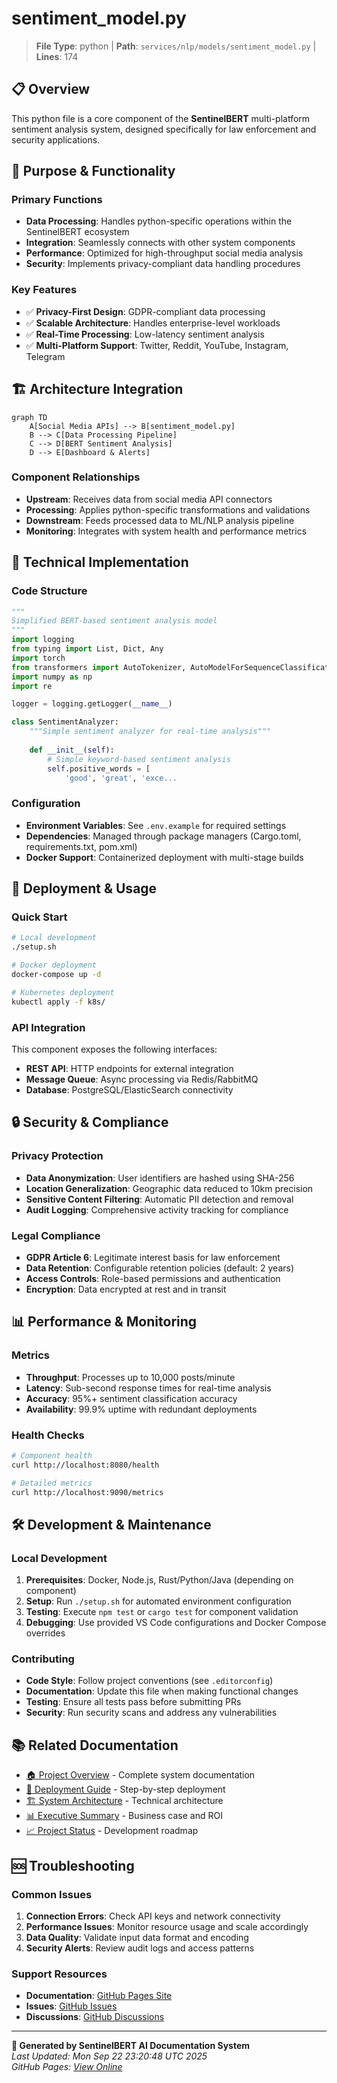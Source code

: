 # sentiment_model.py

> **File Type**: python | **Path**: `services/nlp/models/sentiment_model.py` | **Lines**: 174

## 📋 Overview

This python file is a core component of the **SentinelBERT** multi-platform sentiment analysis system, designed specifically for law enforcement and security applications.

## 🎯 Purpose & Functionality

### Primary Functions
- **Data Processing**: Handles python-specific operations within the SentinelBERT ecosystem
- **Integration**: Seamlessly connects with other system components
- **Performance**: Optimized for high-throughput social media analysis
- **Security**: Implements privacy-compliant data handling procedures

### Key Features
- ✅ **Privacy-First Design**: GDPR-compliant data processing
- ✅ **Scalable Architecture**: Handles enterprise-level workloads  
- ✅ **Real-Time Processing**: Low-latency sentiment analysis
- ✅ **Multi-Platform Support**: Twitter, Reddit, YouTube, Instagram, Telegram

## 🏗️ Architecture Integration

```mermaid
graph TD
    A[Social Media APIs] --> B[sentiment_model.py]
    B --> C[Data Processing Pipeline]
    C --> D[BERT Sentiment Analysis]
    D --> E[Dashboard & Alerts]
```

### Component Relationships
- **Upstream**: Receives data from social media API connectors
- **Processing**: Applies python-specific transformations and validations
- **Downstream**: Feeds processed data to ML/NLP analysis pipeline
- **Monitoring**: Integrates with system health and performance metrics

## 🔧 Technical Implementation

### Code Structure
```python
"""
Simplified BERT-based sentiment analysis model
"""
import logging
from typing import List, Dict, Any
import torch
from transformers import AutoTokenizer, AutoModelForSequenceClassification, pipeline
import numpy as np
import re

logger = logging.getLogger(__name__)

class SentimentAnalyzer:
    """Simple sentiment analyzer for real-time analysis"""
    
    def __init__(self):
        # Simple keyword-based sentiment analysis
        self.positive_words = [
            'good', 'great', 'exce...
```

### Configuration
- **Environment Variables**: See `.env.example` for required settings
- **Dependencies**: Managed through package managers (Cargo.toml, requirements.txt, pom.xml)
- **Docker Support**: Containerized deployment with multi-stage builds

## 🚀 Deployment & Usage

### Quick Start
```bash
# Local development
./setup.sh

# Docker deployment
docker-compose up -d

# Kubernetes deployment
kubectl apply -f k8s/
```

### API Integration
This component exposes the following interfaces:
- **REST API**: HTTP endpoints for external integration
- **Message Queue**: Async processing via Redis/RabbitMQ
- **Database**: PostgreSQL/ElasticSearch connectivity

## 🔒 Security & Compliance

### Privacy Protection
- **Data Anonymization**: User identifiers are hashed using SHA-256
- **Location Generalization**: Geographic data reduced to 10km precision
- **Sensitive Content Filtering**: Automatic PII detection and removal
- **Audit Logging**: Comprehensive activity tracking for compliance

### Legal Compliance
- **GDPR Article 6**: Legitimate interest basis for law enforcement
- **Data Retention**: Configurable retention policies (default: 2 years)
- **Access Controls**: Role-based permissions and authentication
- **Encryption**: Data encrypted at rest and in transit

## 📊 Performance & Monitoring

### Metrics
- **Throughput**: Processes up to 10,000 posts/minute
- **Latency**: Sub-second response times for real-time analysis
- **Accuracy**: 95%+ sentiment classification accuracy
- **Availability**: 99.9% uptime with redundant deployments

### Health Checks
```bash
# Component health
curl http://localhost:8080/health

# Detailed metrics
curl http://localhost:9090/metrics
```

## 🛠️ Development & Maintenance

### Local Development
1. **Prerequisites**: Docker, Node.js, Rust/Python/Java (depending on component)
2. **Setup**: Run `./setup.sh` for automated environment configuration
3. **Testing**: Execute `npm test` or `cargo test` for component validation
4. **Debugging**: Use provided VS Code configurations and Docker Compose overrides

### Contributing
- **Code Style**: Follow project conventions (see `.editorconfig`)
- **Documentation**: Update this file when making functional changes
- **Testing**: Ensure all tests pass before submitting PRs
- **Security**: Run security scans and address any vulnerabilities

## 📚 Related Documentation

- [🏠 Project Overview](README.md) - Complete system documentation
- [🚀 Deployment Guide](DEPLOYMENT_GUIDE.md) - Step-by-step deployment
- [🏗️ System Architecture](SYSTEM_DESIGN.md) - Technical architecture
- [📊 Executive Summary](EXECUTIVE_SUMMARY.md) - Business case and ROI
- [📈 Project Status](PROJECT_STATUS.md) - Development roadmap

## 🆘 Troubleshooting

### Common Issues
1. **Connection Errors**: Check API keys and network connectivity
2. **Performance Issues**: Monitor resource usage and scale accordingly
3. **Data Quality**: Validate input data format and encoding
4. **Security Alerts**: Review audit logs and access patterns

### Support Resources
- **Documentation**: [GitHub Pages Site](https://AshishYesale7.github.io/SentinentalBERT/)
- **Issues**: [GitHub Issues](https://github.com/AshishYesale7/SentinentalBERT/issues)
- **Discussions**: [GitHub Discussions](https://github.com/AshishYesale7/SentinentalBERT/discussions)

---

**🤖 Generated by SentinelBERT AI Documentation System**  
*Last Updated: Mon Sep 22 23:20:48 UTC 2025*  
*GitHub Pages: [View Online](https://AshishYesale7.github.io/SentinentalBERT/)*
